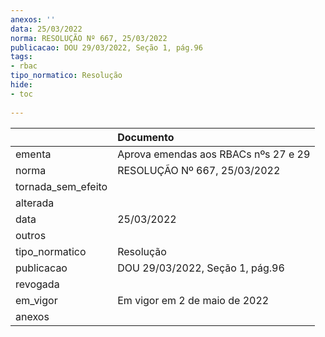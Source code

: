 ```yaml
---
anexos: ''
data: 25/03/2022
norma: RESOLUÇÃO Nº 667, 25/03/2022
publicacao: DOU 29/03/2022, Seção 1, pág.96
tags:
- rbac
tipo_normatico: Resolução
hide: 
- toc 
 
---
```


|                    | Documento                            |
|:-------------------|:-------------------------------------|
| ementa             | Aprova emendas aos RBACs nºs 27 e 29 |
| norma              | RESOLUÇÃO Nº 667, 25/03/2022         |
| tornada_sem_efeito |                                      |
| alterada           |                                      |
| data               | 25/03/2022                           |
| outros             |                                      |
| tipo_normatico     | Resolução                            |
| publicacao         | DOU 29/03/2022, Seção 1, pág.96      |
| revogada           |                                      |
| em_vigor           | Em vigor em 2 de maio de 2022        |
| anexos             |                                      |